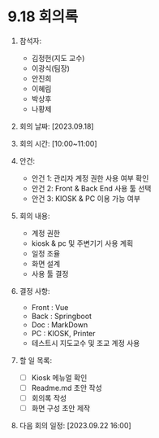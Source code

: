 # 9.18 회의록 
1. 참석자:
    - 김정헌(지도 교수)
    - 이광식(팀장)
    - 안진희
    - 이혜림
    - 박상후
    - 나황제
    
2. 회의 날짜: [2023.09.18]

3. 회의 시간: [10:00~11:00]

4. 안건:
    - 안건 1: 관리자 계정 권한 사용 여부 확인
    - 안건 2: Front & Back End 사용 툴 선택
    - 안건 3: KIOSK & PC 이용 가능 여부
5. 회의 내용:
    - 계정 권한
    - kiosk & pc 및 주변기기 사용 계획
    - 일정 조율
    - 화면 설계
    - 사용 툴 결정
6. 결정 사항:
    - Front : Vue
    - Back : Springboot
    - Doc : MarkDown
    - PC : KIOSK, Printer
    - 테스트시 지도교수 및 조교 계정 사용
7. 할 일 목록:
    - [ ]  Kiosk 메뉴얼 확인
    - [ ]  Readme.md  초안 작성
    - [ ]  회의록 작성
    - [ ]  화면 구성 초안 제작
8. 다음 회의 일정: [2023.09.22 16:00]